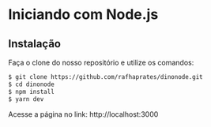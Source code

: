 # Iniciando com Node.js


## Instalação
Faça o clone do nosso repositório e utilize os comandos:
```sh
$ git clone https://github.com/rafhaprates/dinonode.git
$ cd dinonode
$ npm install
$ yarn dev
```

Acesse a página no link: http://localhost:3000